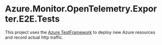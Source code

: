 # Azure.Monitor.OpenTelemetry.Exporter.E2E.Tests

This project uses the [Azure TestFramework](../../../../../doc/dev/Using-Azure-TestFramework.md) to deploy new Azure resources and record actual http traffic.

